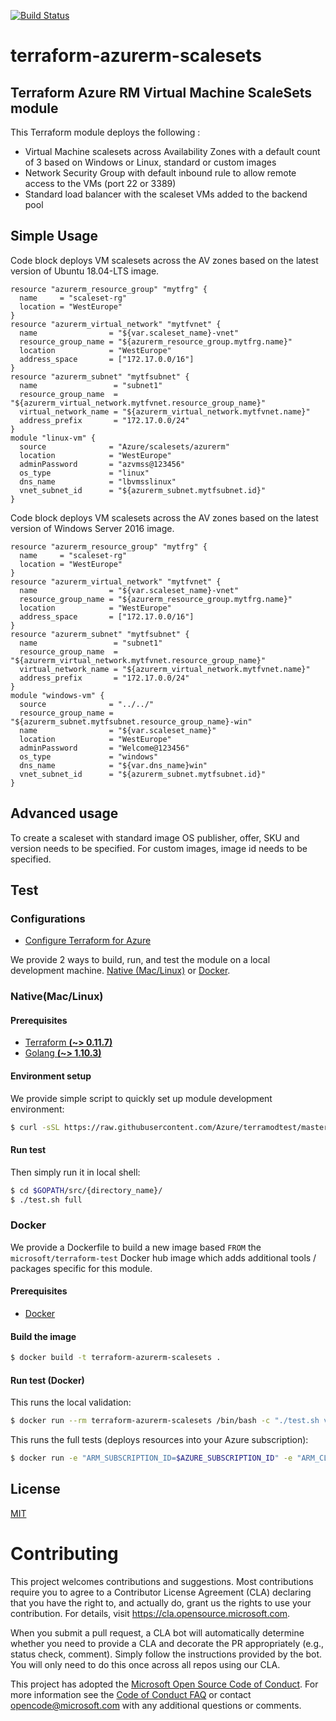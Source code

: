 [![Build Status](https://dev.azure.com/kavenka/terraform-azurerm-vmss/_apis/build/status/karthikvenkat17.terraform-azurerm-vmss?branchName=master)](https://dev.azure.com/kavenka/terraform-azurerm-vmss/_build/latest?definitionId=2&branchName=master)

# terraform-azurerm-scalesets
## Terraform Azure RM Virtual Machine ScaleSets module

This Terraform module deploys the following : 
- Virtual Machine scalesets across Availability Zones with a default count of 3 based on Windows or Linux, standard or custom images
- Network Security Group with default inbound rule to allow remote access to the VMs (port 22 or 3389) 
- Standard load balancer with the scaleset VMs added to the backend pool

## Simple Usage

Code block deploys VM scalesets across the AV zones based on the latest version of Ubuntu 18.04-LTS image. 

```hcl
resource "azurerm_resource_group" "mytfrg" {
  name     = "scaleset-rg"
  location = "WestEurope"
}
resource "azurerm_virtual_network" "mytfvnet" {
  name                = "${var.scaleset_name}-vnet"
  resource_group_name = "${azurerm_resource_group.mytfrg.name}"
  location            = "WestEurope"
  address_space       = ["172.17.0.0/16"]
}
resource "azurerm_subnet" "mytfsubnet" {
  name                 = "subnet1"
  resource_group_name  = "${azurerm_virtual_network.mytfvnet.resource_group_name}"
  virtual_network_name = "${azurerm_virtual_network.mytfvnet.name}"
  address_prefix       = "172.17.0.0/24"
}
module "linux-vm" {
  source              = "Azure/scalesets/azurerm"
  location            = "WestEurope"
  adminPassword       = "azvmss@123456"
  os_type             = "linux"
  dns_name            = "lbvmsslinux"
  vnet_subnet_id      = "${azurerm_subnet.mytfsubnet.id}"
}
```
Code block deploys VM scalesets across the AV zones based on the latest version of Windows Server 2016 image. 

```hcl
resource "azurerm_resource_group" "mytfrg" {
  name     = "scaleset-rg"
  location = "WestEurope"
}
resource "azurerm_virtual_network" "mytfvnet" {
  name                = "${var.scaleset_name}-vnet"
  resource_group_name = "${azurerm_resource_group.mytfrg.name}"
  location            = "WestEurope"
  address_space       = ["172.17.0.0/16"]
}
resource "azurerm_subnet" "mytfsubnet" {
  name                 = "subnet1"
  resource_group_name  = "${azurerm_virtual_network.mytfvnet.resource_group_name}"
  virtual_network_name = "${azurerm_virtual_network.mytfvnet.name}"
  address_prefix       = "172.17.0.0/24"
}
module "windows-vm" {
  source              = "../../"
  resource_group_name = "${azurerm_subnet.mytfsubnet.resource_group_name}-win"
  name                = "${var.scaleset_name}"
  location            = "WestEurope"
  adminPassword       = "Welcome@123456"
  os_type             = "windows"
  dns_name            = "${var.dns_name}win"
  vnet_subnet_id      = "${azurerm_subnet.mytfsubnet.id}"
}
```
## Advanced usage
To create a scaleset with standard image OS publisher, offer, SKU and version needs to be specified. For custom images, image id needs to be specified. 

## Test

### Configurations

- [Configure Terraform for Azure](https://docs.microsoft.com/en-us/azure/virtual-machines/linux/terraform-install-configure)

We provide 2 ways to build, run, and test the module on a local development machine.  [Native (Mac/Linux)](#native-maclinux) or [Docker](#docker).

### Native(Mac/Linux)

#### Prerequisites

- [Terraform **(~> 0.11.7)**](https://www.terraform.io/downloads.html)
- [Golang **(~> 1.10.3)**](https://golang.org/dl/)

#### Environment setup

We provide simple script to quickly set up module development environment:

```sh
$ curl -sSL https://raw.githubusercontent.com/Azure/terramodtest/master/tool/env_setup.sh | sudo bash
```

#### Run test

Then simply run it in local shell:

```sh
$ cd $GOPATH/src/{directory_name}/
$ ./test.sh full
```

### Docker

We provide a Dockerfile to build a new image based `FROM` the `microsoft/terraform-test` Docker hub image which adds additional tools / packages specific for this module.

#### Prerequisites

- [Docker](https://www.docker.com/community-edition#/download)

#### Build the image

```sh
$ docker build -t terraform-azurerm-scalesets .
```

#### Run test (Docker)

This runs the local validation:

```sh
$ docker run --rm terraform-azurerm-scalesets /bin/bash -c "./test.sh validate"
```

This runs the full tests (deploys resources into your Azure subscription):

```sh
$ docker run -e "ARM_SUBSCRIPTION_ID=$AZURE_SUBSCRIPTION_ID" -e "ARM_CLIENT_ID=$AZURE_CLIENT_ID" -e "ARM_CLIENT_SECRET=$AZURE_CLIENT_SECRET" -e "ARM_TENANT_ID=$AZURE_TENANT_ID" -e "ARM_TEST_LOCATION=WestEurope" -e "ARM_TEST_LOCATION_ALT=NorthEurope" --rm terraform-azurerm-scalesets bash -c "./test.sh full"
```
## License

[MIT](LICENSE)

# Contributing

This project welcomes contributions and suggestions.  Most contributions require you to agree to a
Contributor License Agreement (CLA) declaring that you have the right to, and actually do, grant us
the rights to use your contribution. For details, visit https://cla.opensource.microsoft.com.

When you submit a pull request, a CLA bot will automatically determine whether you need to provide
a CLA and decorate the PR appropriately (e.g., status check, comment). Simply follow the instructions
provided by the bot. You will only need to do this once across all repos using our CLA.

This project has adopted the [Microsoft Open Source Code of Conduct](https://opensource.microsoft.com/codeofconduct/).
For more information see the [Code of Conduct FAQ](https://opensource.microsoft.com/codeofconduct/faq/) or
contact [opencode@microsoft.com](mailto:opencode@microsoft.com) with any additional questions or comments.
